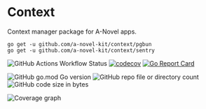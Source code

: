 # Context

Context manager package for A-Novel apps.

```
go get -u github.com/a-novel-kit/context/pgbun
go get -u github.com/a-novel-kit/context/sentry
```

![GitHub Actions Workflow Status](https://img.shields.io/github/actions/workflow/status/a-novel-kit/context/main.yaml)
[![codecov](https://codecov.io/gh/a-novel-kit/context/graph/badge.svg?token=ED2kjJe9VZ)](https://codecov.io/gh/a-novel-kit/context)
[![Go Report Card](https://goreportcard.com/badge/github.com/a-novel-kit/context)](https://goreportcard.com/report/github.com/a-novel-kit/context)

![GitHub go.mod Go version](https://img.shields.io/github/go-mod/go-version/a-novel-kit/context)
![GitHub repo file or directory count](https://img.shields.io/github/directory-file-count/a-novel-kit/context)
![GitHub code size in bytes](https://img.shields.io/github/languages/code-size/a-novel-kit/context)

![Coverage graph](https://codecov.io/gh/a-novel-kit/context/graphs/sunburst.svg?token=ED2kjJe9VZ)
